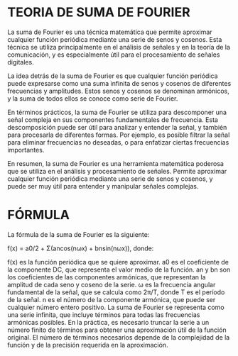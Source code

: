 # TEORIA DE SUMA DE FOURIER
La suma de Fourier es una técnica matemática que permite aproximar cualquier función periódica mediante una serie de senos y cosenos. Esta técnica se utiliza principalmente en el análisis de señales y en la teoría de la comunicación, y es especialmente útil para el procesamiento de señales digitales.

La idea detrás de la suma de Fourier es que cualquier función periódica puede expresarse como una suma infinita de senos y cosenos de diferentes frecuencias y amplitudes. Estos senos y cosenos se denominan armónicos, y la suma de todos ellos se conoce como serie de Fourier.

En términos prácticos, la suma de Fourier se utiliza para descomponer una señal compleja en sus componentes fundamentales de frecuencia. Esta descomposición puede ser útil para analizar y entender la señal, y también para procesarla de diferentes formas. Por ejemplo, es posible filtrar la señal para eliminar frecuencias no deseadas, o para enfatizar ciertas frecuencias importantes.

En resumen, la suma de Fourier es una herramienta matemática poderosa que se utiliza en el análisis y procesamiento de señales. Permite aproximar cualquier función periódica mediante una serie de senos y cosenos, y puede ser muy útil para entender y manipular señales complejas.

# FÓRMULA
La fórmula de la suma de Fourier es la siguiente:

f(x) = a0/2 + Σ(ancos(nωx) + bnsin(nωx)), donde:

f(x) es la función periódica que se quiere aproximar.
a0 es el coeficiente de la componente DC, que representa el valor medio de la función.
an y bn son los coeficientes de las componentes armónicas, que representan la amplitud de cada seno y coseno de la serie.
ω es la frecuencia angular fundamental de la señal, que se calcula como 2π/T, donde T es el período de la señal.
n es el número de la componente armónica, que puede ser cualquier número entero positivo.
La suma de Fourier se representa como una serie infinita, que incluye términos para todas las frecuencias armónicas posibles. En la práctica, es necesario truncar la serie a un número finito de términos para obtener una aproximación útil de la función original. El número de términos necesarios depende de la complejidad de la función y de la precisión requerida en la aproximación.
